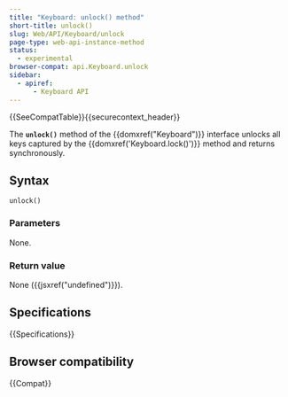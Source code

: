 ```yaml
---
title: "Keyboard: unlock() method"
short-title: unlock()
slug: Web/API/Keyboard/unlock
page-type: web-api-instance-method
status:
  - experimental
browser-compat: api.Keyboard.unlock
sidebar:
  - apiref:
      - Keyboard API
---
```


{{SeeCompatTable}}{{securecontext_header}}

The **`unlock()`** method of the
{{domxref("Keyboard")}} interface unlocks all keys captured by the
{{domxref('Keyboard.lock()')}} method and returns synchronously.

## Syntax

```js-nolint
unlock()
```

### Parameters

None.

### Return value

None ({{jsxref("undefined")}}).

## Specifications

{{Specifications}}

## Browser compatibility

{{Compat}}
